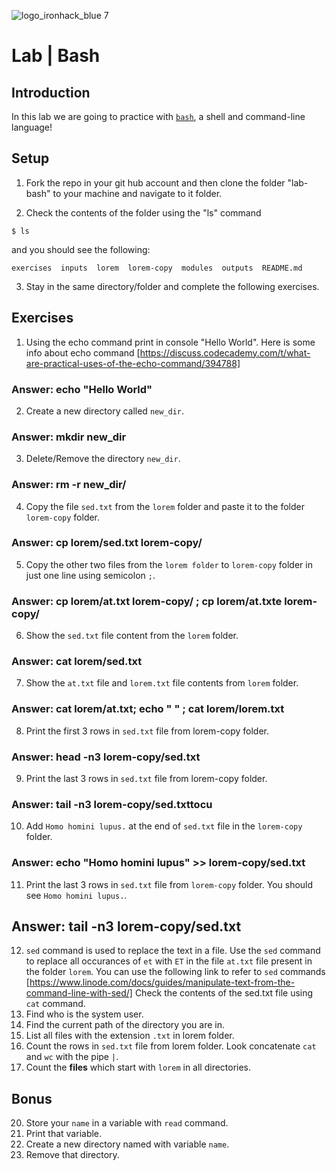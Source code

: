 ![logo_ironhack_blue 7](https://user-images.githubusercontent.com/23629340/40541063-a07a0a8a-601a-11e8-91b5-2f13e4e6b441.png)

# Lab | Bash

## Introduction

In this lab we are going to practice with [`bash`](<https://en.wikipedia.org/wiki/Bash_(Unix_shell)>), a shell and command-line language!

## Setup

1. Fork the repo in your git hub account and then clone the folder "lab-bash" to your machine and navigate to it folder.

2. Check the contents of the folder using the "ls" command

```shell
$ ls
```

and you should see the following:

```shell
exercises  inputs  lorem  lorem-copy  modules  outputs  README.md
```

3. Stay in the same directory/folder and complete the following exercises.

## Exercises

1. Using the echo command print in console "Hello World". Here is some info about echo command [https://discuss.codecademy.com/t/what-are-practical-uses-of-the-echo-command/394788]
### Answer: echo "Hello World"
2. Create a new directory called `new_dir`.
### Answer: mkdir new_dir
3. Delete/Remove the directory `new_dir`.
### Answer: rm -r new_dir/ 
4. Copy the file `sed.txt` from the `lorem` folder and paste it to the folder `lorem-copy` folder.
### Answer: cp lorem/sed.txt lorem-copy/
5. Copy the other two files from the `lorem folder` to `lorem-copy` folder in just one line using semicolon `;`.
### Answer: cp lorem/at.txt lorem-copy/ ; cp lorem/at.txte  lorem-copy/
6. Show the `sed.txt` file content from the `lorem` folder.
### Answer: cat lorem/sed.txt
7. Show the `at.txt` file and `lorem.txt` file contents from `lorem` folder.
### Answer: cat lorem/at.txt; echo " " ; cat lorem/lorem.txt
8. Print the first 3 rows in `sed.txt` file from lorem-copy folder.
### Answer: head -n3 lorem-copy/sed.txt
9. Print the last 3 rows in `sed.txt` file from lorem-copy folder.
### Answer: tail -n3 lorem-copy/sed.txttocu
10. Add `Homo homini lupus.` at the end of `sed.txt` file in the `lorem-copy` folder.
### Answer: echo "Homo homini lupus" >> lorem-copy/sed.txt
11. Print the last 3 rows in `sed.txt` file from `lorem-copy` folder. You should see `Homo homini lupus.`.
## Answer: tail -n3 lorem-copy/sed.txt
12. `sed` command is used to replace the text in a file. Use the `sed` command to replace all occurances of `et` with `ET` in the file `at.txt` file present in the folder `lorem`. You can use the following link to refer to `sed` commands [https://www.linode.com/docs/guides/manipulate-text-from-the-command-line-with-sed/]
Check the contents of the sed.txt file using `cat` command.
13. Find who is the system user. 
14. Find the current path of the directory you are in.
15. List all files with the extension `.txt` in lorem folder.
16. Count the rows in `sed.txt` file from lorem folder. Look concatenate `cat` and `wc` with the pipe `|`.
17. Count the **files** which start with `lorem` in all directories.


## Bonus

20. Store your `name` in a variable with `read` command.
21. Print that variable.
22. Create a new directory named with variable `name`.
23. Remove that directory.
